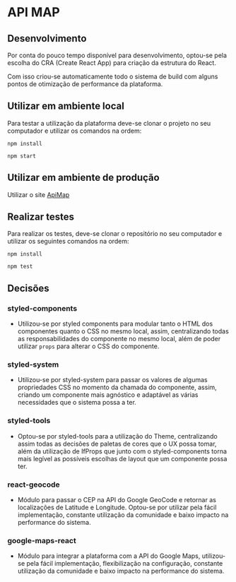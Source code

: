 # API MAP

## Desenvolvimento

Por conta do pouco tempo disponível para desenvolvimento, optou-se pela escolha do CRA (Create React App) para criação da estrutura do React.

Com isso criou-se automaticamente todo o sistema de build com alguns pontos de otimização de performance da plataforma.

## Utilizar em ambiente local

Para testar a utilização da plataforma deve-se clonar o projeto no seu computador e utilizar os comandos na ordem:

```npm install``` 

```npm start```

## Utilizar em ambiente de produção

Utilizar o site [ApiMap](https://api-map-test.netlify.com/) 

## Realizar testes 

Para realizar os testes, deve-se clonar o repositório no seu computador e utilizar os seguintes comandos na ordem:

```npm install```

```npm test```

## Decisões

### styled-components

* Utilizou-se por styled components para modular tanto o HTML dos componentes quanto o CSS no mesmo local, assim, centralizando todas as responsabilidades do componente no mesmo local, além de poder utilizar `props` para alterar o CSS do componente.

### styled-system

* Utilizou-se por styled-system para passar os valores de algumas propriedades CSS no momento da chamada do componente, assim, criando um componente mais agnóstico e adaptável as várias necessidades que o sistema possa a ter.

### styled-tools

* Optou-se por styled-tools para a utilização do Theme, centralizando assim todas as decisões de paletas de cores que o UX possa tomar, além da utilização de IfProps que junto com o styled-components torna mais legível as possíveis escolhas de layout que um componente possa ter.

### react-geocode

* Módulo para passar o CEP na API do Google GeoCode e retornar as localizações de Latitude e Longitude. Optou-se por utilizar pela fácil implementação, constante utilização da comunidade e baixo impacto na performance do sistema.

### google-maps-react

* Módulo para integrar a plataforma com a API do Google Maps, utilizou-se pela fácil implementação, flexibilização na configuração, constante utilização da comunidade e baixo impacto na performance do sistema.



